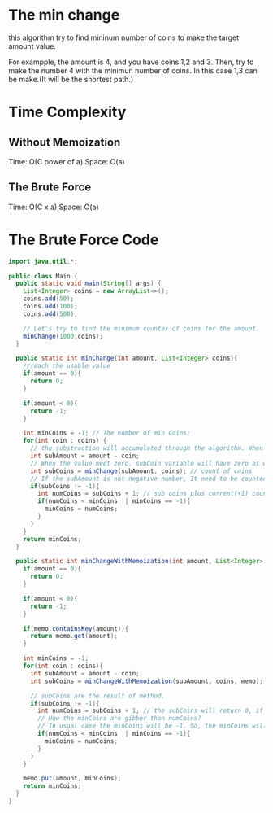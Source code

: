 # The min change

this algorithm try to find mininum number of coins to make the target amount value.

For exampple, the amount is 4, and you have coins 1,2 and 3.
Then, try to make the number 4 with the minimun number of coins.
In this case 1,3 can be make.(It will be the shortest path.)

# Time Complexity

## Without Memoization

Time: O(C power of a)
Space: O(a)

## The Brute Force

Time: O(C x a)
Space: O(a)

# The Brute Force Code

```Java
import java.util.*;

public class Main {
  public static void main(String[] args) {
    List<Integer> coins = new ArrayList<>();
    coins.add(50);
    coins.add(100);
    coins.add(500);

    // Let's try to find the minimum counter of coins for the amount.
    minChange(1000,coins);
  }

  public static int minChange(int amount, List<Integer> coins){
    //reach the usable value
    if(amount == 0){
      return 0;
    }

    if(amount < 0){
      return -1;
    }

    int minCoins = -1; // The number of min Coins;
    for(int coin : coins) {
      // the substraction will accumulated through the algorithm. When the value meet zero, all the algorithm will be finished.
      int subAmount = amount - coin;
      // When the value meet zero, subCoin variable will have zero as well.
      int subCoins = minChange(subAmount, coins); // count of coins
      // If the subAmount is not negative number, It need to be counted
      if(subCoins != -1){
        int numCoins = subCoins + 1; // sub coins plus current(+1) count.
        if(numCoins < minCoins || minCoins == -1){
          minCoins = numCoins;
        }
      }
    }
    return minCoins;
  }

  public static int minChangeWithMemoization(int amount, List<Integer> coins, HashMap<Integer,Integer> memo){
    if(amount == 0){
      return 0;
    }

    if(amount < 0){
      return -1;
    }

    if(memo.containsKey(amount)){
      return memo.get(amount);
    }

    int minCoins = -1;
    for(int coin : coins){
      int subAmount = amount - coin;
      int subCoins = minChangeWithMemoization(subAmount, coins, memo);

      // subCoins are the result of method.
      if(subCoins != -1){
        int numCoins = subCoins + 1; // the subCoins will return 0, if the subAmount is 0. So, add the count by plus 1
        // How the minCoins are gibber than numCoins?
        // In usual case the minCoins will be -1. So, the minCoins will be 1 for proper count.
        if(numCoins < minCoins || minCoins == -1){
          minCoins = numCoins;
        }
      }
    }

    memo.put(amount, minCoins);
    return minCoins;
  }
}


```

